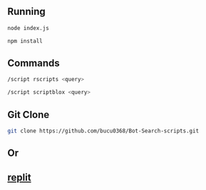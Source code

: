 ## Running
```bash
node index.js
```
```bash
npm install
```
## Commands
```bash
/script rscripts <query>
```
```bash
/script scriptblox <query>
```
## Git Clone
```bash
git clone https://github.com/bucu0368/Bot-Search-scripts.git
```
## Or
## [replit](https://replit.com)
